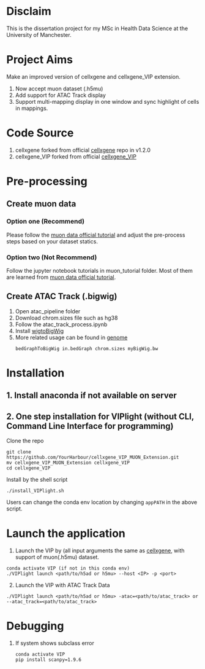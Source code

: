 # Disclaim
This is the dissertation project for my MSc in Health Data Science at the University of Manchester.

# Project Aims
Make an improved version of cellxgene and cellxgene_VIP extension.
1. Now accept muon dataset (.h5mu)
2. Add support for ATAC Track display
3. Support multi-mapping display in one window and sync highlight of cells in mappings.

# Code Source
1. cellxgene forked from official [cellxgene](https://github.com/chanzuckerberg/cellxgene) repo in v1.2.0
2. cellxgene_VIP forked from official [cellxgene_VIP](https://interactivereport.github.io/cellxgene_VIP/cellxgene_VIP.png?raw=true "cellxgene_VIP")

# Pre-processing
## Create muon data
### Option one (**Recommend**)
Please follow the [muon data official tutorial](https://muon-tutorials.readthedocs.io/en/latest/index.html) and adjust the pre-process steps based on your dataset statics.
### Option two (**Not Recommend**)
Follow the jupyter notebook tutorials in muon_tutorial folder. 
Most of them are learned from [muon data official tutorial](https://muon-tutorials.readthedocs.io/en/latest/index.html).

## Create ATAC Track (.bigwig)
1. Open atac_pipeline folder
2. Download chrom.sizes file such as hg38
3. Follow the atac_track_process.ipynb
4. Install [wigtoBigWig](https://hgdownload.cse.ucsc.edu/admin/exe/)
5. More related usage can be found in [genome](https://genome.ucsc.edu/goldenpath/help/bigWig.html)
   ```
   bedGraphToBigWig in.bedGraph chrom.sizes myBigWig.bw
   ```

# Installation
## 1. Install anaconda if not available on server
## 2. One step installation for VIPlight (without CLI, Command Line Interface for programming)
Clone the repo
```
git clone https://github.com/YourHarbour/cellxgene_VIP_MUON_Extension.git
mv cellxgene_VIP_MUON_Extension cellxgene_VIP
cd cellxgene_VIP
```
Install by the shell script
```
./install_VIPlight.sh
```
Users can change the conda env location by changing ```appPATH``` in the above script.

# Launch the application
1. Launch the VIP by (all input arguments the same as [cellxgene](https://github.com/chanzuckerberg/cellxgene), with support of muon(.h5mu) dataset.
```
conda activate VIP (if not in this conda env)
./VIPlight launch <path/to/h5ad or h5mu> --host <IP> -p <port>
```
2. Launch the VIP with ATAC Track Data
```
./VIPlight launch <path/to/h5ad or h5mu> -atac=<path/to/atac_track> or --atac_track=<path/to/atac_track>
```

# Debugging
1. If system shows subclass error
   ```
   conda activate VIP
   pip install scanpy=1.9.6
   ```
